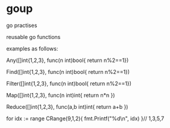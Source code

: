 # goup
go practises

reusable go functions

examples as follows:

  Any([]int{1,2,3}, func(n int)bool{ return n%2==1})

  Find([]int{1,2,3}, func(n int)bool{ return n%2==1})

  Filter([]int{1,2,3}, func(n int)bool{ return n%2==1})

  Map([]int{1,2,3}, func(n int)int{ return n*n })

  Reduce([]int{1,2,3}, func(a,b int)int{ return a+b })

  for idx := range CRange(9,1,2){ 
    fmt.Printf("%d\n", idx) 
  }// 1,3,5,7 




